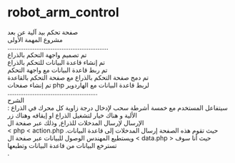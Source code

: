 # robot_arm_control
صفحة تحكم بيد آلية عن بعد
<br>
مشروع المهمة الأولى
<br>........................................................<br>
تم تصميم واجهة التحكم بالذراع<br>
تم إنشاء قاعدة البيانات للتحكم بالذراع<br>
تم ربط قاعدة البيانات مع واجهة التحكم<br>
تم دمج صفحة التحكم بالذراع مع صفحة التحكم بالقاعدة <br>
تم إنشاء صفحات php لربط قاعدة البيانات مع الهاردوير
<br>..................................................<br>
الشرح<br>:
سيتفاعل المستخدم مع خمسة أشرطة سحب لإدخال درجة زاوية كل محرك في الذراع الألية و هناك خيار لتشغيل الذراع او إيقافه وهناك زر<br> الإرسال لإرسال المدخلات للذراع,
وذلك عبر صفحة ال<br> < php < action.php حيث تقوم هذه الصفحة إرسال المدخلات إلى قاعدة البيانات. ويستطيع المهندس الوصول للبيانات عبر صفحة ال < data.php >
حيث أنا سوف تسترخع البيانات من قاعدة البيانات وتطبعها<br>.
